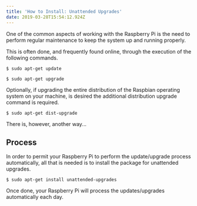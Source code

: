 ```yaml
---
title: 'How to Install: Unattended Upgrades'
date: 2019-03-28T15:54:12.924Z
---
```

One of the common aspects of working with the Raspberry Pi is the need to perform regular maintenance to keep the system up and running properly.

This is often done, and frequently found online, through the execution of the following commands.

```
$ sudo apt-get update
```

```
$ sudo apt-get upgrade
```

Optionally, if upgrading the entire distribution of the Raspbian operating system on your machine, is desired the additional distribution upgrade command is required.

```
$ sudo apt-get dist-upgrade
```

There is, however, another way...

## Process

In order to permit your Raspberry Pi to perform the update/upgrade process automatically, all that is needed is to install the package for unattended upgrades.

```
$ sudo apt-get install unattended-upgrades
```

Once done, your Raspberry Pi will process the updates/upgrades automatically each day.
